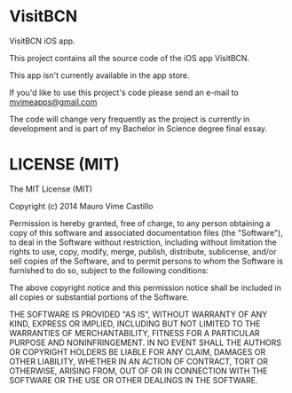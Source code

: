 VisitBCN
========

VisitBCN iOS app.

This project contains all the source code of the iOS app VisitBCN.

This app isn't currently available in the app store.

If you'd like to use this project's code please send an e-mail to mvimeapps@gmail.com

The code will change very frequently as the project is currently in development and is part of my Bachelor in Science degree final essay.

LICENSE (MIT)
=============

The MIT License (MIT)

Copyright (c) 2014 Mauro Vime Castillo

Permission is hereby granted, free of charge, to any person obtaining a copy
of this software and associated documentation files (the "Software"), to deal
in the Software without restriction, including without limitation the rights
to use, copy, modify, merge, publish, distribute, sublicense, and/or sell
copies of the Software, and to permit persons to whom the Software is
furnished to do so, subject to the following conditions:

The above copyright notice and this permission notice shall be included in all
copies or substantial portions of the Software.

THE SOFTWARE IS PROVIDED "AS IS", WITHOUT WARRANTY OF ANY KIND, EXPRESS OR
IMPLIED, INCLUDING BUT NOT LIMITED TO THE WARRANTIES OF MERCHANTABILITY,
FITNESS FOR A PARTICULAR PURPOSE AND NONINFRINGEMENT. IN NO EVENT SHALL THE
AUTHORS OR COPYRIGHT HOLDERS BE LIABLE FOR ANY CLAIM, DAMAGES OR OTHER
LIABILITY, WHETHER IN AN ACTION OF CONTRACT, TORT OR OTHERWISE, ARISING FROM,
OUT OF OR IN CONNECTION WITH THE SOFTWARE OR THE USE OR OTHER DEALINGS IN THE
SOFTWARE.
